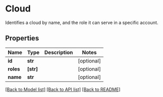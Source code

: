 # Cloud

Identifies a cloud by name, and the role it can serve in a specific account.
## Properties
Name | Type | Description | Notes
------------ | ------------- | ------------- | -------------
**id** | **str** |  | [optional] 
**roles** | **[str]** |  | [optional] 
**name** | **str** |  | [optional] 

[[Back to Model list]](../README.md#documentation-for-models) [[Back to API list]](../README.md#documentation-for-api-endpoints) [[Back to README]](../README.md)



